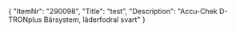 {
  "ItemNr": "290098",
  "Title": "test",
  "Description": "Accu-Chek D-TRONplus Bärsystem, läderfodral svart"
}